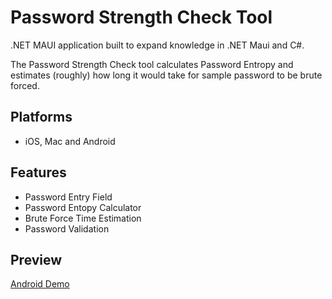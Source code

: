 # Password Strength Check Tool

.NET MAUI application built to expand knowledge in .NET Maui and C#. 

The Password Strength Check tool calculates Password Entropy and estimates (roughly) how long it would take for sample password to be brute forced.

## Platforms
- iOS, Mac and Android 

## Features
- Password Entry Field 
- Password Entopy Calculator
- Brute Force Time Estimation
- Password Validation

## Preview

[Android Demo](Previews/AndroidDemo.gif)


